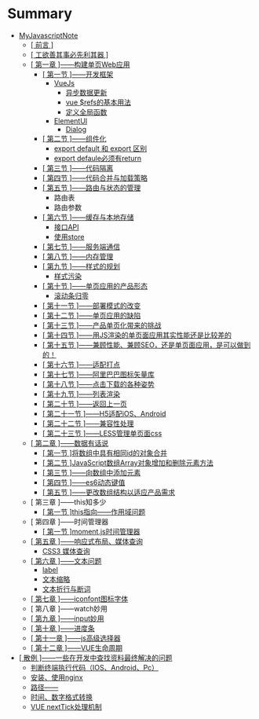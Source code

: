 # Summary

* [MyJavascriptNote](README.md)
  * [\[ 前言 \]](di-yi-7ae0-md.md)
  * [\[ 工欲善其事必先利其器 \]](gong-yu-shan-qi-shi-bi-xian-li-qi-qi.md)
  * [\[ 第一章 \]——构建单页Web应用](vuejs.md)
    * [\[ 第一节 \]——开发框架](vuejs/12.md)
      * [VueJs](vuejs/12/vuejs.md)
        * [异步数据更新](vuejs/12/vuejs/yi-bu-shu-ju-geng-xin.md)
        * [vue $refs的基本用法](vuejs/12/vuejs/vue-refsde-ji-ben-yong-fa.md)
        * [定义全局函数](vuejs/12/vuejs/ding-yi-quan-ju-han-shu.md)
      * [ElementUI](vuejs/12/elementui.md)
        * [Dialog](vuejs/12/dialog.md)
    * [\[ 第二节 \]——组件化](vuejs/di-er-jie-2014-2014-zu-jian-hua.md)
      * [export default 和 export 区别](vuejs/di-er-jie-2014-2014-zu-jian-hua/export-default-he-export-qu-bie.md)
      * [export defaule必须有return](vuejs/di-er-jie-2014-2014-zu-jian-hua/export-defaulebi-xu-you-return.md)
    * [\[ 第三节 \]——代码隔离](vuejs/dai-ma-ge-li.md)
    * [\[ 第四节 \]——代码合并与加载策略](vuejs/di-si-jie-2014-2014-dai-ma-he-bing-yu-jia-zai-ce-lve.md)
    * [\[ 第五节 \]——路由与状态的管理](vuejs/di-wu-jie-2014-2014-lu-you-yu-zhuang-tai-de-guan-li.md)
      * 路由表
      * 路由参数
    * [\[ 第六节 \]——缓存与本地存储](vuejs/di-liu-jie-2014-2014-huan-cun-yu-ben-di-cun-chu.md)
      * [接口API](vuejs/di-liu-jie-2014-2014-huan-cun-yu-ben-di-cun-chu/jie-kou-api.md)
      * [使用store](vuejs/di-liu-jie-2014-2014-huan-cun-yu-ben-di-cun-chu/shi-yong-store.md)
    * [\[ 第七节 \]——服务端通信](vuejs/di-qi-jie-2014-2014-fu-wu-duan-tong-xin.md)
    * [\[ 第八节 \]——内存管理](vuejs/di-ba-jie-2014-2014-nei-cun-guan-li.md)
    * [\[ 第九节 \]——样式的规划](vuejs/di-jiu-jie-2014-2014-yang-shi-de-gui-hua.md)
      * [样式污染](vuejs/yang-shi-wu-ran.md)
    * [\[ 第十节 \]——单页应用的产品形态](vuejs/di-shi-jie-2014-2014-dan-ye-ying-yong-de-chan-pin-xing-tai.md)
      * [滚动条归零](vuejs/di-shi-jie-2014-2014-dan-ye-ying-yong-de-chan-pin-xing-tai/gun-dong-tiao-gui-ling.md)
    * [\[ 第十一节 \]——部署模式的改变](vuejs/di-shi-yi-jie-2014-2014-bu-shu-mo-shi-de-gai-bian.md)
    * [\[ 第十二节 \]——单页应用的缺陷](vuejs/di-shi-er-jie-2014-2014-dan-ye-ying-yong-de-que-xian.md)
    * [\[ 第十三节 \]——产品单页化带来的挑战](vuejs/di-shi-san-jie-2014-2014-chan-pin-dan-ye-hua-dai-lai-de-tiao-zhan.md)
    * [\[ 第十四节 \]——用JS渲染的单页面应用其实性能还是比较差的](vuejs/di-shi-si-jie-2014-2014-yong-js-xuan-ran-de-dan-ye-mian-ying-yong-qi-shi-xing-neng-huan-shi-bi-jiao-cha-de.md)
    * [\[ 第十五节 \]——兼顾性能、兼顾SEO，还是单页面应用，是可以做到的！](vuejs/di-shi-wu-jie-2014-2014-jian-gu-xing-neng-3001-jian-gu-seo-ff0c-huan-shi-dan-ye-mian-ying-yong-ff0c-shi-ke-yi-zuo-dao-de-ff01.md)
    * [\[ 第十六节 \]——适配打点](vuejs/di-shi-liu-jie-2014-2014-shi-pei-da-dian.md)
    * [\[ 第十七节 \]——阿里巴巴图标矢量库](vuejs/di-shi-qi-jie-2014-2014-a-li-ba-ba-tu-biao-shi-liang-ku.md)
    * [\[ 第十八节 \]——点击下载的各种姿势](vuejs/di-shi-ba-jie-2014-2014-dian-ji-xia-zai-de-ge-zhong-zi-shi.md)
    * [\[ 第十九节 \]——列表渲染](vuejs/di-shi-jiu-zhang-2014-2014-lie-biao-xuan-ran.md)
    * [\[ 第二十节 \]——返回上一页](vuejs/di-er-shi-jie-2014-2014-fan-hui-shang-yi-ye.md)
    * [\[ 第二十一节 \]——H5适配iOS、Android](vuejs/di-er-shi-yi-jie-h5-shi-pei-ios-android.md)
    * [\[ 第二十二节 \]——兼容性处理](vuejs/di-er-shi-er-jie-2014-2014-jian-rong-xing-chu-li.md)
    * [\[ 第二十三节 \]——LESS管理单页面css](vuejs/di-er-shi-san-jie.md)
  * [\[ 第二章 \]——数据有话说](di-er-zhang-2014-2014-shu-ju-you-hua-shuo.md)
    * [\[ 第一节 \]将数组中具有相同id的对象合并](di-er-zhang-2014-2014-shu-ju-you-hua-shuo/jiang-shu-zu-zhong-ju-you-xiang-tong-id-de-dui-xiang-he-bing.md)
    * [\[ 第二节 \]JavaScript数组Array对象增加和删除元素方法](di-er-zhang-2014-2014-shu-ju-you-hua-shuo/javascriptshu-zu-array-dui-xiang-zeng-jia-he-shan-chu-yuan-su-fang-fa.md)
    * [\[ 第三节 \]——向数组中添加元素](di-er-zhang-2014-2014-shu-ju-you-hua-shuo/di-san-jie-2014-2014-xiang-shu-zu-zhong-tian-jia-yuan-su.md)
    * [\[ 第四节 \]——es6动态键值](di-er-zhang-2014-2014-shu-ju-you-hua-shuo/di-si-jie-es6-dong-tai-jian-zhi.md)
    * [\[ 第五节 \]——更改数组结构以适应产品需求](di-er-zhang-2014-2014-shu-ju-you-hua-shuo/di-wu-jie-2014-2014-geng-gai-shu-zu-jie-gou-yi-shi-ying-chan-pin-xu-qiu.md)
  * \[ 第三章 \]——this知多少
    * [\[ 第一节 \]this指向——作用域问题](thiszhi-xiang-2014-2014-zuo-yong-yu-wen-ti.md)
  * \[ 第四章 \]——时间管理器
    * [\[ 第一节 \]moment.js时间管理器](momentjsshi-jian-guan-li-qi.md)
  * [\[ 第五章 \]——响应式布局、媒体查询](di-wu-zhang-2014-2014-xiang-ying-shi-bu-ju-3001-mei-ti-cha-xun.md)
    * [CSS3 媒体查询](di-wu-zhang-2014-2014-xiang-ying-shi-bu-ju-3001-mei-ti-cha-xun/css3-mei-ti-cha-xun.md)
  * [\[ 第六章 \]——文本问题](di-liu-zhang-2014-2014-wen-ben-wen-ti.md)
    * [label](di-liu-zhang-2014-2014-wen-ben-wen-ti/label.md)
    * [文本缩略](di-liu-zhang-2014-2014-wen-ben-wen-ti/wen-ben-suo-lve.md)
    * [文本折行与断词](di-liu-zhang-2014-2014-wen-ben-wen-ti/wen-ben-zhe-xing-yu-duan-ci.md)
  * [\[ 第七章 \]——iconfont图标字体](di-qi-zhang-iconfont-tu-biao-zi-ti.md)
  * \[ 第八章 \]——watch妙用
  * [\[ 第九章 \]——input妙用](di-jiu-zhang-input-miao-yong.md)
  * [\[ 第十章 \]——进度条](di-shi-zhang-2014-2014-jin-du-tiao.md)
  * [\[ 第十一章 \]——js高级选择器](di-shi-yi-zhang-js-gao-ji-xuan-ze-qi.md)
  * [\[ 第十二章 \]——VUE生命周期](di-shi-er-zhang-vue-sheng-ming-zhou-qi.md)
* [\[ 散例 \]——一些在开发中查找资料最终解决的问题](san-li-2014-2014-yi-xie-zai-kai-fa-zhong-cha-zhao-zi-liao-zui-zhong-jie-jue-de-wen-ti.md)
  * [判断终端执行代码（IOS、Android、Pc）](san-li-2014-2014-yi-xie-zai-kai-fa-zhong-cha-zhao-zi-liao-zui-zhong-jie-jue-de-wen-ti/pan-duan-zhong-duan-zhi-xing-dai-ma-ff08-ios-android-pc.md)
  * [安装、使用nginx](san-li-2014-2014-yi-xie-zai-kai-fa-zhong-cha-zhao-zi-liao-zui-zhong-jie-jue-de-wen-ti/an-zhuang-3001-shi-yong-nginx.md)
  * [路径——](san-li-2014-2014-yi-xie-zai-kai-fa-zhong-cha-zhao-zi-liao-zui-zhong-jie-jue-de-wen-ti/lu-jing-2014-2014.md)
  * [时间、数字格式转换](san-li-2014-2014-yi-xie-zai-kai-fa-zhong-cha-zhao-zi-liao-zui-zhong-jie-jue-de-wen-ti/shi-jian-3001-shu-zi-ge-shi-zhuan-huan.md)
  * [VUE nextTick处理机制](san-li-2014-2014-yi-xie-zai-kai-fa-zhong-cha-zhao-zi-liao-zui-zhong-jie-jue-de-wen-ti/vue-nexttickchu-li-ji-zhi.md)


